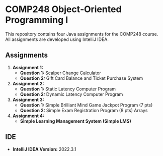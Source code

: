 # COMP248 Object‑Oriented Programming I 

This repository contains four Java assignments for the COMP248 course. All assignments are developed using IntelliJ IDEA.

## Assignments

1. **Assignment 1:**
    - **Question 1:** Scalper Change Calculator
    - **Question 2:** Gift Card Balance and Ticket Purchase System
2. **Assignment 2:**
    - **Question 1:** Static Latency Computer Program
    - **Question 2:** Dynamic Latency Computer Program
3. **Assignment 3:**
    - **Question 1:** Simple Brilliant Mind Game Jackpot Program (7 pts)
    - **Question 2:** Simple Exam Registration Program (8 pts) Arrays
4. **Assignment 4:**
    - **Simple Learning Management System (Simple LMS)**

## IDE

- **IntelliJ IDEA Version:** 2022.3.1
